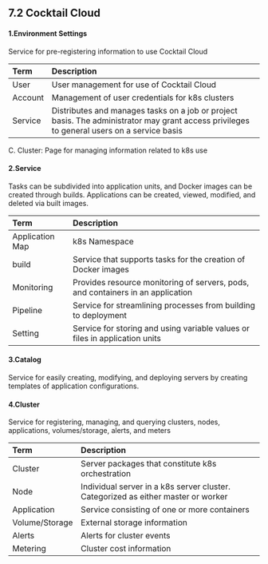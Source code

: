 ## 7.2 Cocktail Cloud

#### 1.Environment Settings

Service for pre-registering information to use Cocktail Cloud

| **Term** | **Description** |
| :--- | :--- |
| User | User management for use of Cocktail Cloud |
| Account | Management of user credentials for k8s clusters |
| Service | Distributes and manages tasks on a job or project basis. The administrator may grant access privileges to general users on a service basis |

C. Cluster: Page for managing information related to k8s use

#### 2.Service

Tasks can be subdivided into application units, and Docker images can be created through builds. Applications can be created, viewed, modified, and deleted via built images.

| **Term** | **Description** |
| :--- | :--- |
| Application Map | k8s Namespace |
| build | Service that supports tasks for the creation of Docker images |
| Monitoring | Provides resource monitoring of servers, pods, and containers in an application |
| Pipeline | Service for streamlining processes from building to deployment |
| Setting | Service for storing and using variable values or files in application units |

#### 3.Catalog

Service for easily creating, modifying, and deploying servers by creating templates of application configurations.

#### 4.Cluster

Service for registering, managing, and querying clusters, nodes, applications, volumes/storage, alerts, and meters

| **Term** | **Description** |
| :--- | :--- |
| Cluster | Server packages that constitute k8s orchestration |
| Node | Individual server in a k8s server cluster. Categorized as either master or worker |
| Application | Service consisting of one or more containers |
| Volume/Storage | External storage information |
| Alerts | Alerts for cluster events |
| Metering | Cluster cost information |



